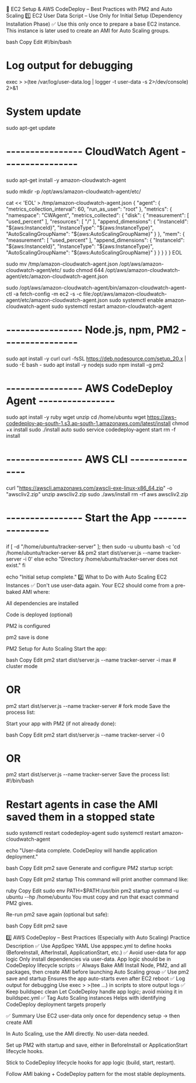 📘 EC2 Setup & AWS CodeDeploy – Best Practices with PM2 and Auto Scaling
1️⃣ EC2 User Data Script – Use Only for Initial Setup (Dependency Installation Phase)
✅ Use this only once to prepare a base EC2 instance. This instance is later used to create an AMI for Auto Scaling groups.

bash
Copy
Edit
#!/bin/bash

# Log output for debugging
exec > >(tee /var/log/user-data.log | logger -t user-data -s 2>/dev/console) 2>&1

# System update
sudo apt-get update

# ---------------- CloudWatch Agent ----------------
sudo apt-get install -y amazon-cloudwatch-agent

sudo mkdir -p /opt/aws/amazon-cloudwatch-agent/etc/

cat << 'EOL' > /tmp/amazon-cloudwatch-agent.json
{
  "agent": {
    "metrics_collection_interval": 60,
    "run_as_user": "root"
  },
  "metrics": {
    "namespace": "CWAgent",
    "metrics_collected": {
      "disk": {
        "measurement": [ "used_percent" ],
        "resources": [ "/" ],
        "append_dimensions": {
          "InstanceId": "${aws:InstanceId}",
          "InstanceType": "${aws:InstanceType}",
          "AutoScalingGroupName": "${aws:AutoScalingGroupName}"
        }
      },
      "mem": {
        "measurement": [ "used_percent" ],
        "append_dimensions": {
          "InstanceId": "${aws:InstanceId}",
          "InstanceType": "${aws:InstanceType}",
          "AutoScalingGroupName": "${aws:AutoScalingGroupName}"
        }
      }
    }
  }
}
EOL

sudo mv /tmp/amazon-cloudwatch-agent.json /opt/aws/amazon-cloudwatch-agent/etc/
sudo chmod 644 /opt/aws/amazon-cloudwatch-agent/etc/amazon-cloudwatch-agent.json

sudo /opt/aws/amazon-cloudwatch-agent/bin/amazon-cloudwatch-agent-ctl -a fetch-config -m ec2 -s -c file:/opt/aws/amazon-cloudwatch-agent/etc/amazon-cloudwatch-agent.json
sudo systemctl enable amazon-cloudwatch-agent
sudo systemctl restart amazon-cloudwatch-agent

# ---------------- Node.js, npm, PM2 ----------------
sudo apt install -y curl
curl -fsSL https://deb.nodesource.com/setup_20.x | sudo -E bash -
sudo apt install -y nodejs
sudo npm install -g pm2

# ---------------- AWS CodeDeploy Agent ----------------
sudo apt install -y ruby wget unzip
cd /home/ubuntu
wget https://aws-codedeploy-ap-south-1.s3.ap-south-1.amazonaws.com/latest/install
chmod +x install
sudo ./install auto
sudo service codedeploy-agent start
rm -f install

# ---------------- AWS CLI ----------------
curl "https://awscli.amazonaws.com/awscli-exe-linux-x86_64.zip" -o "awscliv2.zip"
unzip awscliv2.zip
sudo ./aws/install
rm -rf aws awscliv2.zip

# ---------------- Start the App ----------------
if [ -d "/home/ubuntu/tracker-server" ]; then
  sudo -u ubuntu bash -c 'cd /home/ubuntu/tracker-server && pm2 start dist/server.js --name tracker-server -i 0'
else
  echo "Directory /home/ubuntu/tracker-server does not exist."
fi

echo "Initial setup complete."
2️⃣ What to Do with Auto Scaling EC2 Instances
✅ Don't use user-data again. Your EC2 should come from a pre-baked AMI where:

All dependencies are installed

Code is deployed (optional)

PM2 is configured

pm2 save is done

PM2 Setup for Auto Scaling
Start the app:

bash
Copy
Edit
pm2 start dist/server.js --name tracker-server -i max     # cluster mode
# OR
pm2 start dist/server.js --name tracker-server            # fork mode
Save the process list:

Start your app with PM2 (if not already done):

bash
Copy
Edit
pm2 start dist/server.js --name tracker-server -i 0
# OR
pm2 start dist/server.js --name tracker-server
Save the process list:
#!/bin/bash
# Restart agents in case the AMI saved them in a stopped state
sudo systemctl restart codedeploy-agent
sudo systemctl restart amazon-cloudwatch-agent

echo "User-data complete. CodeDeploy will handle application deployment."

bash
Copy
Edit
pm2 save
Generate and configure PM2 startup script:

bash
Copy
Edit
pm2 startup
This command will print another command like:

ruby
Copy
Edit
sudo env PATH=$PATH:/usr/bin pm2 startup systemd -u ubuntu --hp /home/ubuntu
You must copy and run that exact command PM2 gives.

Re-run pm2 save again (optional but safe):

bash
Copy
Edit
pm2 save


3️⃣ AWS CodeDeploy – Best Practices (Especially with Auto Scaling)
Practice	Description
✅ Use AppSpec YAML	Use appspec.yml to define hooks (BeforeInstall, AfterInstall, ApplicationStart, etc.)
✅ Avoid user-data for app logic	Only install dependencies via user-data. App logic should be in CodeDeploy lifecycle scripts
✅ Always Bake AMI	Install Node, PM2, and all packages, then create AMI before launching Auto Scaling group
✅ Use pm2 save and startup	Ensures the app auto-starts even after EC2 reboot
✅ Log output for debugging	Use exec > >(tee ...) in scripts to store output logs
✅ Keep buildspec clean	Let CodeDeploy handle app logic; avoid mixing it in buildspec.yml
✅ Tag Auto Scaling instances	Helps with identifying CodeDeploy deployment targets properly

✅ Summary
Use EC2 user-data only once for dependency setup → then create AMI

In Auto Scaling, use the AMI directly. No user-data needed.

Set up PM2 with startup and save, either in BeforeInstall or ApplicationStart lifecycle hooks.

Stick to CodeDeploy lifecycle hooks for app logic (build, start, restart).

Follow AMI baking + CodeDeploy pattern for the most stable deployments.